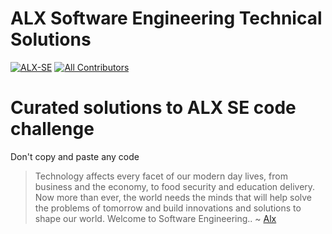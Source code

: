 # ALX Software Engineering Technical Solutions

[![ALX-SE](https://cdn.rawgit.com/sindresorhus/awesome/d7305f38d29fed78fa85652e3a63e154dd8e8829/media/badge.svg)](https://github.com/sindresorhus/awesome) <!-- ALL-CONTRIBUTORS-BADGE:START - Do not remove or modify this section -->
[![All Contributors](https://img.shields.io/badge/all_contributors-12-orange.svg?style=flat-square)](#contributors-)
<!-- ALL-CONTRIBUTORS-BADGE:END -->

# Curated solutions to ALX SE code challenge
Don't copy and paste any code

> Technology affects every facet of our modern day lives, from business and the economy, to food security and education delivery. Now more than ever, the world needs the minds that will help solve the problems of tomorrow and build innovations and solutions to shape our world. Welcome to Software Engineering.. ~ [Alx](https://www.alxafrica.com/programme_post/full-stack-software-engineer/)
